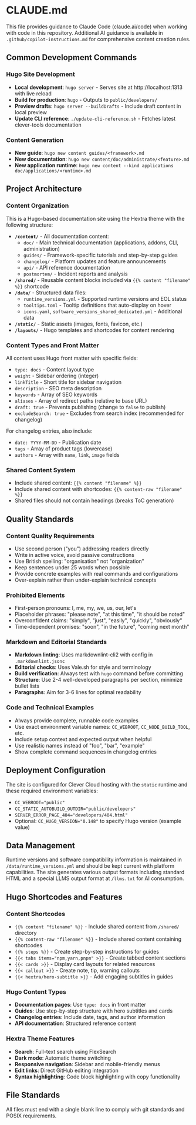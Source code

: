 # CLAUDE.md

This file provides guidance to Claude Code (claude.ai/code) when working with code in this repository. Additional AI guidance is available in `.github/copilot-instructions.md` for comprehensive content creation rules.

## Common Development Commands

### Hugo Site Development
- **Local development**: `hugo server` - Serves site at http://localhost:1313 with live reload
- **Build for production**: `hugo` - Outputs to `public/developers/`  
- **Preview drafts**: `hugo server --buildDrafts` - Include draft content in local preview
- **Update CLI reference**: `./update-cli-reference.sh` - Fetches latest clever-tools documentation

### Content Generation
- **New guide**: `hugo new content guides/<framework>.md`
- **New documentation**: `hugo new content/doc/administrate/<feature>.md`
- **New application runtime**: `hugo new content --kind applications doc/applications/<runtime>.md`

## Project Architecture

### Content Organization
This is a Hugo-based documentation site using the Hextra theme with the following structure:

- **`/content/`** - All documentation content:
  - `doc/` - Main technical documentation (applications, addons, CLI, administration)
  - `guides/` - Framework-specific tutorials and step-by-step guides
  - `changelog/` - Platform updates and feature announcements
  - `api/` - API reference documentation
  - `postmortem/` - Incident reports and analysis
- **`/shared/`** - Reusable content blocks included via `{{% content "filename" %}}` shortcode
- **`/data/`** - Structured data files:
  - `runtime_versions.yml` - Supported runtime versions and EOL status
  - `tooltips.toml` - Tooltip definitions that auto-display on hover
  - `icons.yaml`, `software_versions_shared_dedicated.yml` - Additional data
- **`/static/`** - Static assets (images, fonts, favicon, etc.)
- **`/layouts/`** - Hugo templates and shortcodes for content rendering

### Content Types and Front Matter
All content uses Hugo front matter with specific fields:
- `type: docs` - Content layout type
- `weight` - Sidebar ordering (integer)
- `linkTitle` - Short title for sidebar navigation
- `description` - SEO meta description
- `keywords` - Array of SEO keywords
- `aliases` - Array of redirect paths (relative to base URL)
- `draft: true` - Prevents publishing (change to `false` to publish)
- `excludeSearch: true` - Excludes from search index (recommended for changelog)

For changelog entries, also include:
- `date: YYYY-MM-DD` - Publication date
- `tags` - Array of product tags (lowercase)
- `authors` - Array with `name`, `link`, `image` fields

### Shared Content System
- Include shared content: `{{% content "filename" %}}`
- Include shared content with shortcodes: `{{% content-raw "filename" %}}`
- Shared files should not contain headings (breaks ToC generation)

## Quality Standards

### Content Quality Requirements
- Use second person ("you") addressing readers directly
- Write in active voice, avoid passive constructions
- Use British spelling: "organisation" not "organization"
- Keep sentences under 25 words when possible
- Provide concrete examples with real commands and configurations
- Over-explain rather than under-explain technical concepts

### Prohibited Elements
- First-person pronouns: I, me, my, we, us, our, let's
- Placeholder phrases: "please note", "at this time", "it should be noted"
- Overconfident claims: "simply", "just", "easily", "quickly", "obviously"
- Time-dependent promises: "soon", "in the future", "coming next month"

### Markdown and Editorial Standards
- **Markdown linting**: Uses markdownlint-cli2 with config in `.markdownlint.jsonc`
- **Editorial checks**: Uses Vale.sh for style and terminology
- **Build verification**: Always test with `hugo` command before committing
- **Structure**: Use 2-4 well-developed paragraphs per section, minimize bullet lists
- **Paragraphs**: Aim for 3-6 lines for optimal readability

### Code and Technical Examples
- Always provide complete, runnable code examples
- Use exact environment variable names: `CC_WEBROOT`, `CC_NODE_BUILD_TOOL`, etc.
- Include setup context and expected output when helpful
- Use realistic names instead of "foo", "bar", "example"
- Show complete command sequences in changelog entries

## Deployment Configuration
The site is configured for Clever Cloud hosting with the `static` runtime and these required environment variables:
- `CC_WEBROOT="public"`
- `CC_STATIC_AUTOBUILD_OUTDIR="public/developers"`
- `SERVER_ERROR_PAGE_404="developers/404.html"`
- Optional: `CC_HUGO_VERSION="0.148"` to specify Hugo version (example value)

## Data Management
Runtime versions and software compatibility information is maintained in `/data/runtime_versions.yml` and should be kept current with platform capabilities. The site generates various output formats including standard HTML and a special LLMS output format at `/llms.txt` for AI consumption.

## Hugo Shortcodes and Features

### Content Shortcodes
- `{{% content "filename" %}}` - Include shared content from `/shared/` directory
- `{{% content-raw "filename" %}}` - Include shared content containing shortcodes
- `{{% steps %}}` - Create step-by-step instructions for guides
- `{{< tabs items="npm,yarn,pnpm" >}}` - Create tabbed content sections
- `{{< cards >}}` - Display card layouts for related resources
- `{{< callout >}}` - Create note, tip, warning callouts
- `{{< hextra/hero-subtitle >}}` - Add engaging subtitles in guides

### Hugo Content Types
- **Documentation pages**: Use `type: docs` in front matter
- **Guides**: Use step-by-step structure with hero subtitles and cards
- **Changelog entries**: Include date, tags, and author information
- **API documentation**: Structured reference content

### Hextra Theme Features
- **Search**: Full-text search using FlexSearch
- **Dark mode**: Automatic theme switching
- **Responsive navigation**: Sidebar and mobile-friendly menus
- **Edit links**: Direct GitHub editing integration
- **Syntax highlighting**: Code block highlighting with copy functionality

## File Standards
All files must end with a single blank line to comply with git standards and POSIX requirements.
